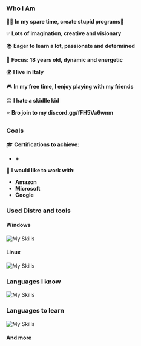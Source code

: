 ### Who I Am

👨‍💻 **In my spare time, create stupid programs🤪**

💡 **Lots of imagination, creative and visionary**

📚 **Eager to learn a lot, passionate and determined**

🎯 **Focus: 18 years old, dynamic and energetic**

🌍 **I live in Italy**

🎮 **In my free time, I enjoy playing with my friends**

😡 **I hate a skidlle kid**

⭐ **Bro join to my discord.gg/fFH5Va6wnm**

### Goals

🎓 **Certifications to achieve:**
- **+**

💼 **I would like to work with:**
- **Amazon**
- **Microsoft**
- **Google**

### Used Distro and tools

#### Windows
![My Skills](https://skillicons.dev/icons?i=windows,powershell,vscode,visualstudio,dotnet)
<br clear="left"/>

#### Linux
![My Skills](https://skillicons.dev/icons?i=linux,arch,kali,bash,neovim)
<br clear="left"/>


### Languages ​​I know 
![My Skills](https://skillicons.dev/icons?i=c,cpp,python,mysql,mongodb,html,tailwind,js,react,nextjs,prisma)
<br clear="left"/>

### Languages ​​to learn
![My Skills](https://skillicons.dev/icons?i=java,ruby,swift,dart,php,cs) 
#### And more

<br clear="left"/>
